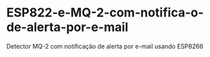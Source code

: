 # ESP822-e-MQ-2-com-notifica-o-de-alerta-por-e-mail
Detector MQ-2 com notificação de alerta por e-mail usando ESP8266
